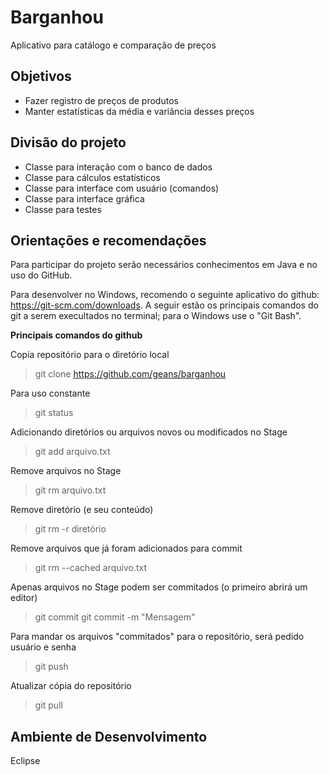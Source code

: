 Barganhou
=========
Aplicativo para catálogo e comparação de preços

Objetivos
---------
* Fazer registro de preços de produtos
* Manter estatísticas da média e variância desses preços

Divisão do projeto
------------------
* Classe para interação com o banco de dados
* Classe para cálculos estatísticos
* Classe para interface com usuário (comandos)
* Classe para interface gráfica
* Classe para testes

Orientações e recomendações
---------------------------
Para participar do projeto serão necessários conhecimentos em Java e no uso do GitHub.

Para desenvolver no Windows, recomendo o seguinte aplicativo do github: https://git-scm.com/downloads.
A seguir estão os principais comandos do git a serem execultados no terminal; para o Windows use o "Git Bash".

**Principais comandos do github**

Copia repositório para o diretório local
> git clone https://github.com/geans/barganhou

Para uso constante
> git status

Adicionando diretórios ou arquivos novos ou modificados no Stage
> git add arquivo.txt

Remove arquivos no Stage
> git rm arquivo.txt

Remove diretório (e seu conteúdo)
> git rm -r diretório

Remove arquivos que já foram adicionados para commit
> git rm --cached arquivo.txt

Apenas arquivos no Stage podem ser commitados (o primeiro abrirá um editor)
> git commit
> git commit -m "Mensagem"

Para mandar os arquivos "commitados" para o repositório, será pedido usuário e senha
> git push

Atualizar cópia do repositório
> git pull

Ambiente de Desenvolvimento
---------------------------
Eclipse
